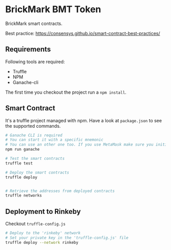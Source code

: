 # BrickMark BMT Token

BrickMark smart contracts.

Best practice: https://consensys.github.io/smart-contract-best-practices/

## Requirements

Following tools are required:

- Truffle
- NPM
- Ganache-cli

The first time you checkout the project run a `npm install`.

## Smart Contract

It's a truffle project managed with npm. Have a look at `package.json` to see the supported commands.

```bash
# Ganache CLI is required
# You can start it with a specific mnemonic
# You can use an other one too. If you use MetaMask make sure you initialize MM with the same Mnemonic
npm run ganache

# Test the smart contracts
truffle test

# Deploy the smart contracts
truffle deploy


# Retrieve the addresses from deployed contracts
truffle networks
```

## Deployment to Rinkeby

Checkout `truffle-config.js`

```bash
# Deploy to the 'rinkeby' network
# Set your private key in the 'truffle-config.js' file
truffle deploy --network rinkeby
```